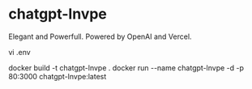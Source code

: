 # chatgpt-lnvpe
Elegant and Powerfull. Powered by OpenAI and Vercel.

vi .env

docker build -t chatgpt-lnvpe .
docker run --name chatgpt-lnvpe -d -p 80:3000 chatgpt-lnvpe:latest

